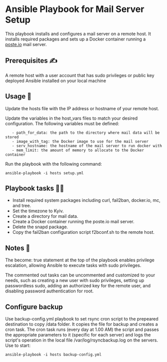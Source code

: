 # Ansible Playbook for Mail Server Setup

This playbook installs and configures a mail server on a remote host. It installs required packages and sets up a Docker container running a [poste.io](https://poste.io/) mail server.
## Prerequisites :writing_hand:

A remote host with a user account that has sudo privileges or public key deployed
Ansible installed on your local machine

## Usage :mechanical_arm:

   Update the hosts file with the IP address or hostname of your remote host.

   Update the variables in the host_vars files to match your desired configuration. The following variables must be defined:
 
       - path_for_data: the path to the directory where mail data will be stored
       - image_with_tag: the Docker image to use for the mail server
       - serv_hostname: the hostname of the mail server to run docker with
       - mem_limit: the amount of memory to allocate to the Docker container

   Run the playbook with the following command:
```
ansible-playbook -i hosts setup.yml
```
## Playbook tasks :man_mechanic:

   - Install required system packages including curl, fail2ban, docker.io, mc, and tree.
   - Set the timezone to Kyiv.
   - Create a directory for mail data.
   - Create a Docker container running the poste.io mail server.
   - Delete the snapd package.
   - Copy the fail2ban configuration script f2bconf.sh to the remote host.

## Notes :notebook:

The become: true statement at the top of the playbook enables privilege escalation, allowing Ansible to execute tasks with sudo privileges.

   The commented out tasks can be uncommented and customized to your needs, such as creating a new user with sudo privileges, setting up passwordless sudo, adding an authorized key for the remote user, and disabling password authentication for root.

## Configure backup

Use backup-config.yml playbook to set rsync cron script to the prepeared destination to copy /data folder. It copies the file for backup and creates a cron task. The cron task runs (every day at 1.00 AM) the script and passes the appropriate parameters to it (specific for each server) and logs the script's operation in the local file /var/log/rsyncbackup.log on the servers.
Use to start:
```    
ansible-playbook -i hosts backup-config.yml
```
